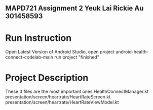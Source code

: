 ## MAPD721 Assignment 2 Yeuk Lai Rickie Au 301458593

# Run Instruction
Open Latest Version of Android Studio, open project android-health-connect-codelab-main
run project "finished"

# Project Description
These 3 files are the most important ones
HealthConnectManager.kt
presentation/screen/heartrate/HeartRateScreen.kt
presentation/screen/heartrate/HeartRateViewModel.kt